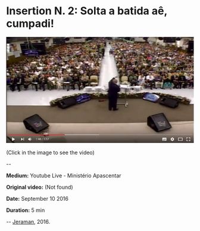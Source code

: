 # Insertion N. 2: Solta a batida aê, cumpadi!

[![VIDEO](video.png)](https://www.youtube.com/watch?v=PiFNaQoV3cQ "VIDEO")

(Click in the image to see the video)

--

**Medium:** Youtube Live - Ministério Apascentar

**Original video:** (Not found)

**Date:** September 10 2016

**Duration:** 5 min

--
[Jeraman](jeraman.info), 2016.
